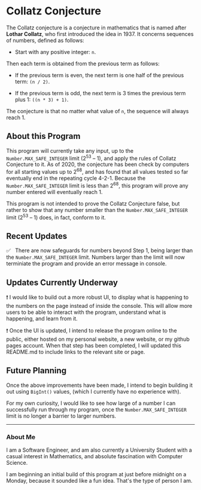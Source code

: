 # **Collatz Conjecture**

The Collatz conjecture is a conjecture in mathematics that is named after **Lothar Collatz**, who first introduced the idea in 1937. It concerns sequences of numbers, defined as follows: 

- Start with any positive integer: `n`. 

Then each term is obtained from the previous term as follows: 

- If the previous term is even, the next term is one half of the previous term: `(n / 2)`.

- If the previous term is odd, the next term is 3 times the previous term plus 1: `((n * 3) + 1)`.

The conjecture is that no matter what value of `n`, the sequence will always reach 1.

## **About this Program** 

This program will currently take any input, up to the `Number.MAX_SAFE_INTEGER` limit (2<sup>53</sup> – 1), and apply the rules of Collatz Conjecture to it. As of 2020, the conjecture has been check by computers for all starting values up to 2<sup>68</sup>, and has found that all values tested so far eventually end in the repeating cycle 4-2-1. Because the `Number.MAX_SAFE_INTEGER` limit is less than 2<sup>68</sup>, this program will prove any number entered will eventually reach 1.

This program is not intended to prove the Collatz Conjecture false, but rather to show that any number smaller than the `Number.MAX_SAFE_INTEGER` limit (2<sup>53</sup> – 1) does, in fact, conform to it.

## **Recent Updates**

:white_check_mark: &nbsp; There are now safeguards for numbers beyond Step 1, being larger than the `Number.MAX_SAFE_INTEGER` limit. Numbers larger than the limit will now terminiate the program and provide an error message in console.

## **Updates Currently Underway**

:heavy_exclamation_mark: I would like to build out a more robust UI, to display what is happening to the numbers on the page instead of inside the console. This will allow more users to be able to interact with the program, understand what is happening, and learn from it.

:heavy_exclamation_mark: Once the UI is updated, I intend to release the program online to the public, either hosted on my personal website, a new website, or my github pages account. When that step has been completed, I will updated this README.md to include links to the relevant site or page.

## **Future Planning**

Once the above improvements have been made, I intend to begin building it out using `BigInt()` values, (which I currently have no experience with).

For my own curiosity, I would like to see how large of a number I can successfully run through my program, once the `Number.MAX_SAFE_INTEGER` limit is no longer a barrier to larger numbers.

---

### **About Me**

I am a Software Engineer, and am also currently a University Student with a casual interest in Mathematics, and absolute fascination with Computer Science.

I am beginning an initial build of this program at just before midnight on a Monday, because it sounded like a fun idea. That's the type of person I am.